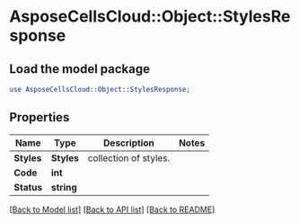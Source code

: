 # AsposeCellsCloud::Object::StylesResponse 

## Load the model package
```perl
use AsposeCellsCloud::Object::StylesResponse;
```

## Properties
Name | Type | Description | Notes
------------ | ------------- | ------------- | -------------
**Styles** | **Styles** | collection of styles. |
**Code** | **int** |  |
**Status** | **string** |  |  

[[Back to Model list]](../README.md#documentation-for-models) [[Back to API list]](../README.md#documentation-for-api-endpoints) [[Back to README]](../README.md)

